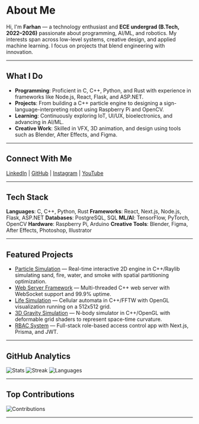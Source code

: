 # About Me

Hi, I'm **Farhan** — a technology enthusiast and **ECE undergrad (B.Tech, 2022–2026)** passionate about programming, AI/ML, and robotics. My interests span across low-level systems, creative design, and applied machine learning. I focus on projects that blend engineering with innovation.

---

## What I Do

* **Programming**: Proficient in C, C++, Python, and Rust with experience in frameworks like Node.js, React, Flask, and ASP.NET.
* **Projects**: From building a C++ particle engine to designing a sign-language-interpreting robot using Raspberry Pi and OpenCV.
* **Learning**: Continuously exploring IoT, UI/UX, bioelectronics, and advancing in AI/ML.
* **Creative Work**: Skilled in VFX, 3D animation, and design using tools such as Blender, After Effects, and Figma.

---

## Connect With Me

[LinkedIn](https://linkedin.com/in/farhanfx) | [GitHub](https://github.com/artyviz) | [Instagram](https://instagram.com/alt.arty) | [YouTube](https://youtube.com/@@artemis7402)

---

## Tech Stack

**Languages**: C, C++, Python, Rust
**Frameworks**: React, Next.js, Node.js, Flask, ASP.NET
**Databases**: PostgreSQL, SQL
**ML/AI**: TensorFlow, PyTorch, OpenCV
**Hardware**: Raspberry Pi, Arduino
**Creative Tools**: Blender, Figma, After Effects, Photoshop, Illustrator

---

## Featured Projects

* [Particle Simulation](https://github.com/artyviz/particle-simulation) — Real-time interactive 2D engine in C++/Raylib simulating sand, fire, water, and smoke with spatial partitioning optimization.
* [Web Server Framework](https://github.com/artyviz/webserver-using-c) — Multi-threaded C++ web server with WebSocket support and 99.9% uptime.
* [Life Simulation](https://github.com/artyviz/life-simulation-in-c) — Cellular automata in C++/FFTW with OpenGL visualization running on a 512x512 grid.
* [3D Gravity Simulation](https://github.com/artyviz/3d-gravity-simulation) — N-body simulator in C++/OpenGL with deformable grid shaders to represent space-time curvature.
* [RBAC System](https://github.com/artyviz) — Full-stack role-based access control app with Next.js, Prisma, and JWT.

---

## GitHub Analytics

![Stats](https://github-readme-stats.vercel.app/api?username=artyviz\&theme=dark\&hide_border=false\&include_all_commits=false\&count_private=false)
![Streak](https://github-readme-streak-stats.herokuapp.com/?user=artyviz\&theme=dark\&hide_border=false)
![Languages](https://github-readme-stats.vercel.app/api/top-langs/?username=artyviz\&theme=dark\&hide_border=false\&layout=compact)

---

## Top Contributions

![Contributions](https://github-contributor-stats.vercel.app/api?username=artyviz\&limit=5\&theme=dark\&combine_all_yearly_contributions=true)

---
